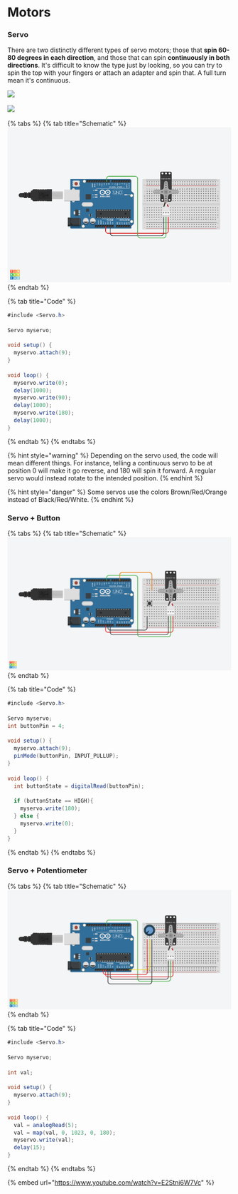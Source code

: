 # Motors

### Servo

There are two distinctly different types of servo motors; those that **spin 60-80 degrees in each direction**, and those that can spin **continuously in both directions**. It's difficult to know the type just by looking, so you can try to spin the top with your fingers or attach an adapter and spin that. A full turn mean it's continuous.

![](https://cdn-shop.adafruit.com/970x728/154-03.jpg)

![](https://cdn-shop.adafruit.com/970x728/154-04.jpg)

{% tabs %}
{% tab title="Schematic" %}
![](../../../.gitbook/assets/servo.png)
{% endtab %}

{% tab title="Code" %}
```csharp
#include <Servo.h>

Servo myservo;

void setup() {
  myservo.attach(9);
}

void loop() {
  myservo.write(0);
  delay(1000);
  myservo.write(90);
  delay(1000);
  myservo.write(180);
  delay(1000);
}
```
{% endtab %}
{% endtabs %}

{% hint style="warning" %}
Depending on the servo used, the code will mean different things.  For instance, telling a continuous servo to be at position 0 will make it go reverse, and 180 will spin it forward. A regular servo would instead rotate to the intended position. 
{% endhint %}

{% hint style="danger" %}
Some servos use the colors Brown/Red/Orange instead of Black/Red/White. 
{% endhint %}

### Servo + Button

{% tabs %}
{% tab title="Schematic" %}
![](../../../.gitbook/assets/servo-button-1.png)
{% endtab %}

{% tab title="Code" %}
```csharp
#include <Servo.h>

Servo myservo;
int buttonPin = 4;

void setup() {
  myservo.attach(9);
  pinMode(buttonPin, INPUT_PULLUP);
}

void loop() {
  int buttonState = digitalRead(buttonPin);
  
  if (buttonState == HIGH){
    myservo.write(180);
  } else {
    myservo.write(0);
  }
}
```
{% endtab %}
{% endtabs %}

### Servo + Potentiometer

{% tabs %}
{% tab title="Schematic" %}
![](../../../.gitbook/assets/servo-potentiometer.png)
{% endtab %}

{% tab title="Code" %}
```csharp
#include <Servo.h>

Servo myservo;

int val;

void setup() {
  myservo.attach(9);
}

void loop() {
  val = analogRead(5);
  val = map(val, 0, 1023, 0, 180);
  myservo.write(val); 
  delay(15);
}
```
{% endtab %}
{% endtabs %}

{% embed url="https://www.youtube.com/watch?v=E2Stni6W7Vc" %}



